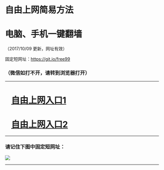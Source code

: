 ﻿# 自由上网简易方法

# 电脑、手机一键翻墙

（2017/10/09 更新，网址有效）

固定短网址：https://git.io/free99

### （微信如打不开，请转到浏览器打开）


***





# &nbsp;&nbsp; <a href="http://ft810511724.fwq-tz-1001.info/fwqtz01.html?t=100900123497 " target="_blank">自由上网入口1</a>
# &nbsp;&nbsp; <a href="http://ft219932218.fwq-tz-1002.info/fwqtz02.html?t=10090012296 " target="_blank">自由上网入口2</a>
***

### 请记住下图中固定短网址：

<img src="https://s3-us-west-2.amazonaws.com/fwq-1001/yjfq-20170905okok.png" /> 


***

